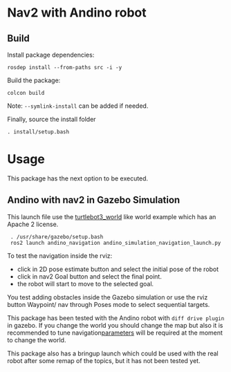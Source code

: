 # Nav2 with Andino robot

## Build

Install package dependencies:

```
rosdep install --from-paths src -i -y
```

Build the package:

```
colcon build
```

Note: `--symlink-install` can be added if needed.

Finally, source the install folder
```
. install/setup.bash
```

# Usage 

This package has the next option to be executed.

## Andino with nav2 in Gazebo Simulation

This launch file use the [turtlebot3_world](https://github.com/ROBOTIS-GIT/turtlebot3_simulations/tree/master) like world example which has an Apache 2 license.

```
 . /usr/share/gazebo/setup.bash
 ros2 launch andino_navigation andino_simulation_navigation_launch.py 
```

To test the navigation inside the rviz:

- click in 2D pose estimate button and select the initial pose of the robot
- click in nav2 Goal button and select the final point.
- the robot will start to move to the selected goal.

You test adding obstacles inside the Gazebo simulation or use the rviz button Waypoint/ nav through Poses mode to select sequential targets.

This package has been tested with the Andino robot with `diff drive plugin` in gazebo. If you change the world you should change the map but also it is recommended to tune navigation[parameters](params/nav2_params.yaml) will be required at the moment to change the world.

This package also has a bringup launch which could be used with the real robot after some remap of the topics, but it has not been tested yet.
